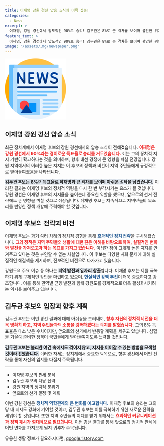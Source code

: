 ```yaml
---
title: 이재명 강원 경선 압승 소식에 이목 집중!
categories:
  - News
excerpt: >
  이재명, 강원 경선에서 압도적인 90%로 승리! 김두관은 8%로 큰 격차를 보이며 불안한 위치에 놓였다. 이재명의 강력한 리더십이 대선판을 뒤흔들까?
feature_text: >
  이재명, 강원 경선에서 압도적인 90%로 승리! 김두관은 8%로 큰 격차를 보이며 불안한 위치에 놓였다. 이재명의 강력한 리더십이 대선판을 뒤흔들까?
image: '/assets/img/newspaper.png'
---
```


<p><img src="/assets/img/newspaper.png" alt="kimp 속보" /></p>

<h2 data-ke-size="size26">이재명 강원 경선 압승 소식</h2>

<p data-ke-size="size16">최근 정치계에서 이재명 후보의 강원 경선에서의 압승 소식이 전해졌습니다. <b><span style="color: #ee2323;">이재명은 강원 경선에서 90%라는 경이로운 득표율로 승리를 거두었습니다.</span></b> 이는 그의 정치적 지지 기반이 확고하다는 것을 의미하며, 향후 대선 경쟁에 큰 영향을 미칠 전망입니다. 강원 지역에서의 이러한 높은 지지는 이 후보의 정책과 비전이 지역 주민들에게 긍정적으로 받아들여졌음을 나타냅니다.</p>

<p data-ke-size="size16"><b><span style="background-color: #21538527;">김두관 후보는 8%의 득표율로 이재명과 큰 격차를 보이며 아쉬운 성적을 남겼습니다.</span></b> 이러한 결과는 이재명 후보의 정치적 역량을 다시 한 번 부각시키는 요소가 될 것입니다. 강원 경선은 이재명 후보의 지지율을 높이는데 중요한 역할을 했으며, 앞으로의 선거 전략에도 큰 영향을 미칠 것으로 예상됩니다. 이재명 후보는 지속적으로 지역민들의 목소리를 반영한 정책 개발에 주력해야 할 것입니다.</p>

<h2 data-ke-size="size26">이재명 후보의 전략과 비전</h2>

<p data-ke-size="size16">이재명 후보는 과거 여러 차례의 정치적 경험을 통해 <b><span style="color: #1a5490;">효과적인 정치 전략</span></b>을 구사해왔습니다. <b><span style="color: #ee2323;">그의 정책은 지역 주민들의 생활에 대한 깊은 이해를 바탕으로 하여, 실질적인 변화와 발전을 가져오고자 하는 목표를 가지고 있습니다.</span></b> 이러한 점이 그에게 높은 지지를 안겨주고 있다는 것은 부인할 수 없는 사실입니다. 이 후보는 다양한 사회 문제에 대해 실질적인 해결책을 제시하며, 진보적인 비전으로 다가가고 있습니다.</p>

<p data-ke-size="size16">강원도의 주요 이슈 중 하나는 <b><span style="background-color: #21538527;">지역 발전과 일자리 창출</span></b>입니다. 이재명 후보는 이를 극복하기 위해 구체적인 방안을 마련하고 있으며, <b><span style="color: #1a5490;">현실적인 정책 추진</span></b>이 더욱 중요하다고 강조합니다. 이를 통해 권역별 균형 발전과 함께 강원도를 경제적으로 더욱 활성화시키려는 의지를 보여주고 있습니다.</p>

<h2 data-ke-size="size26">김두관 후보의 입장과 향후 계획</h2>

<p data-ke-size="size16">김두관 후보는 이번 경선 결과에 대해 아쉬움을 드러내며, <b><span style="color: #ee2323;">향후 자신의 정치적 비전을 더욱 명확히 하고, 지역 주민들과의 소통을 강화하겠다는 의지를 밝혔습니다.</span></b> 그의 8% 득표율은 다소 낮은 수치이지만, 앞으로의 선거에서 반등할 계획을 세우고 있습니다. 심혈을 기울여 준비한 정책이 국민들에게 받아들여지도록 노력할 것입니다.</p>

<p data-ke-size="size16"><b><span style="background-color: #21538527;">김두관 후보는 불리한 여건 속에서도 꺾이지 않고, 지지를 이어갈 수 있는 방법을 모색할 것이라 전했습니다.</span></b> 이러한 자세는 정치계에서 중요한 덕목으로, 향후 경선에서 어떤 전략을 통해 자신의 입지를 다질지 주목됩니다.</p>

<hr>

<ul>
  <li>이재명 후보의 판세 분석</li>
  <li>김두관 후보의 대응 전략</li>
  <li>강원 지역의 정치적 분위기</li>
  <li>앞으로의 선거 일정 및 계획</li>
</ul>

<p data-ke-size="size16">이번 강원 경선은 <b><span style="color: #1a5490;">정치적 역학관계의 큰 변화를 예고합니다.</span></b> 이재명 후보의 승리는 그의 당 내 지지도 강화에 기여할 것이고, 김두관 후보는 이를 극복하기 위한 새로운 전략을 세워야 할 것입니다. 또한 지역 주민들의 지지를 받기 위해서는 <b><span style="color: #ee2323;">효과적인 커뮤니케이션과 정책 제시가 절대적으로 필요합니다.</span></b> 이번 경선 결과를 통해 앞으로의 정치적 판세에 어떤 변화를 가져오게 될지 귀추가 주목됩니다.</p>
유용한 생활 정보가 필요하시다면, <a href="https://qoogle.tistory.com" rel="dofollow">qoogle.tistory.com</a>


